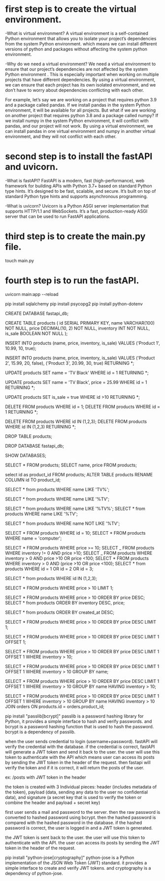 # first step is to create the virtual environment.

<!-- python3 -m venv venv -->

-What is virtual environment?
A virtual environment is a self-contained Python environment that allows you to isolate your project’s dependencies from the system Python environment.
which means we can install different versions of python and packages without affecting the system python environment.

-Why do we need a virtual environment?
We need a virtual environment to ensure that our project’s dependencies are not affected by the system Python environment . This is especially important when working on multiple projects that have different dependencies. By using a virtual environment, we can ensure that each project has its own isolated environment, and we don’t have to worry about dependencies conflicting with each other.

For example, let’s say we are working on a project that requires python 3.9 and a package called pandas. If we install pandas in the system Python environment, it will be available for all projects. But what if we are working on another project that requires python 3.8 and a package called numpy? If we install numpy in the system Python environment, it will conflict with pandas, and our project will not work. By using a virtual environment, we can install pandas in one virtual environment and numpy in another virtual environment, and they will not conflict with each other.

<!-- Create and activate a virtual environment and then install FastAPI: -->
<!-- source venv/bin/activate -->

# second step is to install the fastAPI and uvicorn.

<!-- pip install fastapi uvicorn -->
<!-- or -->
<!-- pip install "fastapi[all]" -->

-What is fastAPI?
FastAPI is a modern, fast (high-performance), web framework for building APIs with Python 3.7+ based on standard Python type hints. It’s designed to be fast, scalable, and secure. It’s built on top of standard Python type hints and supports asynchronous programming.

-What is uvicorn?
Uvicorn is a Python ASGI server implementation that supports HTTP/1.1 and WebSockets. It’s a fast, production-ready ASGI server that can be used to run FastAPI applications.

<!-- to see all the installed packages, you can use the following command: -->
<!-- pip freeze -->
<!-- if u install "fastapi[all]", it will install all the dependencies. including uvicorn and graphql. -->

# third step is to create the main.py file.

touch main.py

# fourth step is to run the fastAPI.

uvicorn main:app --reload

<!-- later steps -->

pip install sqlalchemy <!-- sqlalchemy is a SQL toolkit and Object-Relational Mapping (ORM) library for Python -->
pip install psycopg2 <!-- psycopg2 is a PostgreSQL database adapter for Python, with this we can connect to the PostgreSQL database, this is a dependency of sqlalchemy without this we can't connect to the database. This is basically driver for PostgreSQL database. -->
pip install python-dotenv <!-- python-dotenv is a Python library that loads environment variables from a .env file -->

<!------------------------- sql commands ------------------------->

<!-- create database -->

CREATE DATABASE fastapi_db;

<!-- create table -->

CREATE TABLE products (
id SERIAL PRIMARY KEY,
name VARCHAR(100) NOT NULL,
price DECIMAL(10, 2) NOT NULL,
inventory INT NOT NULL,
is_sale BOOLEAN NOT NULL
);

<!-- insert data -->

INSERT INTO products (name, price, inventory, is_sale)
VALUES ('Product 1', 10.99, 10, true);

<!-- insert multiple data -->

INSERT INTO products (name, price, inventory, is_sale)
VALUES ('Product 2', 15.99, 20, false),
('Product 3', 20.99, 30, true) RETURNING \*; <!-- RETURNING asterick will return the inserted data with all the columns -->

<!-- update data -->

UPDATE products SET name = 'TV Black' WHERE id = 1 RETURNING \*; <!-- RETURNING asterick will return the updated data with all the columns -->

UPDATE products SET name = 'TV Black', price = 25.99 WHERE id = 1 RETURNING \*; <!-- RETURNING asterick will return the updated data with all the columns -->

UPDATE products SET is_sale = true WHERE id >10 RETURNING \*; <!-- RETURNING asterick will return the updated data with all the columns -->

<!-- delete data -->

DELETE FROM products WHERE id = 1;
DELETE FROM products WHERE id = 1 RETURNING \*; <!-- RETURNING asterick will return the deleted data with all the columns -->

<!-- delete multiple rows -->

DELETE FROM products WHERE id IN (1,2,3);
DELETE FROM products WHERE id IN (1,2,3) RETURNING \*; <!-- RETURNING asterick will return the deleted data with all the columns -->

<!-- drop table -->

DROP TABLE products;

<!-- drop database -->

DROP DATABASE fastapi_db;

<!-- show all databases -->

SHOW DATABASES;

<!-- select or show data -->

SELECT \* FROM products; <!-- * mark is used to select all columns -->
SELECT name, price FROM products; <!-- select only name and price columns -->

<!-- rename column -->

select id as product_id FROM products; <!-- Temp -->
ALTER TABLE products RENAME COLUMN id TO product_id; <!-- Permanent -->

<!-- to get name that start with "TV" and % means any character after TV -->

SELECT \* from products WHERE name LIKE 'TV%';

<!-- for example:  TV, TV Yellow, TV Blue, TV Red -->

<!-- to get name that end with "TV" and % means any character before TV -->

SELECT \* from products WHERE name LIKE '%TV';

<!-- to get name that contain "TV" and % means any character before and after TV -->

SELECT \* from products WHERE name LIKE '%TV%'; <!-- in between TV -->
SELECT \* from products WHERE name LIKE '%TV'; <!-- before TV -->

<!-- to make it Opposite use NOT LIKE opertaor -->

SELECT \* from products WHERE name NOT LIKE '%TV';

<!-- show one row with conditions -->

SELECT \* FROM products WHERE id = 10;
SELECT \* FROM products WHERE name = 'computer';

<!-- show all rows with conditions -->

SELECT \* FROM products WHERE price >= 10;
SELECT _ FROM products WHERE inventory != 0 AND price >10;
SELECT _ FROM products WHERE inventory > 0 AND price >10 OR price <100;
SELECT \* FROM products WHERE inventory > 0 AND (price >10 OR price <100);
SELECT \* from products WHERE id = 1 OR id = 2 OR id = 3;

<!-- or -->

SELECT \* from products WHERE id IN (1,2,3);

<!-- show all rows with conditions and limit -->

SELECT \* FROM products WHERE price > 10 LIMIT 1;

<!-- show all rows with conditions and order -->

SELECT \* FROM products WHERE price > 10 ORDER BY price DESC;
SELECT \* from products ORDER BY inventory DESC, price; <!-- first inventory then price (by default ascending) -->

<!-- to get recent data  -->

SELECT \* from products ORDER BY created_at DESC;

<!-- show all rows with conditions and order and limit -->

SELECT \* FROM products WHERE price > 10 ORDER BY price DESC LIMIT 1;

<!-- show all rows with conditions and order and limit and offset -->

SELECT \* FROM products WHERE price > 10 ORDER BY price DESC LIMIT 1 OFFSET 1;

<!-- show all rows with conditions and order and limit and offset and where -->

SELECT \* FROM products WHERE price > 10 ORDER BY price DESC LIMIT 1 OFFSET 1 WHERE inventory > 10;

<!-- show all rows with conditions and order and limit and offset and where and group by -->

SELECT \* FROM products WHERE price > 10 ORDER BY price DESC LIMIT 1 OFFSET 1 WHERE inventory > 10 GROUP BY name;

<!-- show all rows with conditions and order and limit and offset and where and group by and having -->

SELECT \* FROM products WHERE price > 10 ORDER BY price DESC LIMIT 1 OFFSET 1 WHERE inventory > 10 GROUP BY name HAVING inventory > 10;

<!-- show all rows with conditions and order and limit and offset and where and group by and having and join -->

SELECT \* FROM products WHERE price > 10 ORDER BY price DESC LIMIT 1 OFFSET 1 WHERE inventory > 10 GROUP BY name HAVING inventory > 10 JOIN orders ON products.id = orders.product_id;

<!-- ------------------------Hashing password----------------- -->

<!-- to hash the password we can use passlib library -->

pip install "passlib[bcrypt]"
passlib is a password hashing library for Python, it provides a simple interface to hash and verify passwords. and bcrypt is a password hashing function that is used to hash the password. bcrypt is a dependency of passlib.

<!-- JWT Token Authentication  -->

when the user sends credential to login (username+password). fastAPI will verify the credential with the database. if the credential is correct, fastAPI will generate a JWT token and send it back to the user. the user will use this token to authenticate with the API
which means user can access its posts by sending the JWT token in the header of the request.
then fastapi will verify the token and if it is correct, it will return the posts of the user.

ex: /posts with JWT token in the header

the token is created with 3 Individual pieces: header (includes metadata of the token), payload (data, sending any data to the user no confidential data), and signature (a secret key that is used to verify the token or combine the header and payload + secret key)

<!-- login user with username and password and return a JWT token -->

first user sends a mail and password to the server. then the raw password is converted to hashed password using bcrypt. then the hashed password is compared with the hashed password in the database. if the hashed password is correct, the user is logged in and a JWT token is generated.

the JWT token is sent back to the user. the user will use this token to authenticate with the API.
the user can access its posts by sending the JWT token in the header of the request.

<!-- to create a JWT token we can use python-jose library -->

pip install "python-jose[cryptography]"
python-jose is a Python implementation of the JSON Web Token (JWT) standard. it provides a simple interface to create and verify JWT tokens. and cryptography is a dependency of python-jose.

<!-- see the oauth2.py file for more details -->
